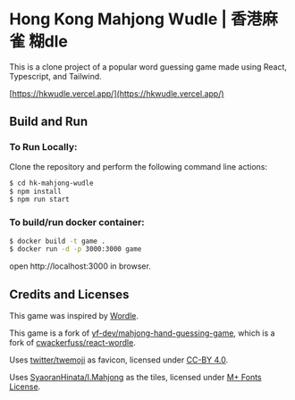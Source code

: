 # Hong Kong Mahjong Wudle | 香港麻雀 糊dle

This is a clone project of a popular word guessing game made using React, Typescript, and Tailwind.

[https://hkwudle.vercel.app/](https://hkwudle.vercel.app/)

## Build and Run

### To Run Locally:

Clone the repository and perform the following command line actions:

```bash
$ cd hk-mahjong-wudle
$ npm install
$ npm run start
```

### To build/run docker container:

```bash
$ docker build -t game .
$ docker run -d -p 3000:3000 game
```

open http://localhost:3000 in browser.

## Credits and Licenses

This game was inspired by [Wordle](https://www.powerlanguage.co.uk/wordle/).

This game is a fork of [yf-dev/mahjong-hand-guessing-game](https://github.com/yf-dev/mahjong-hand-guessing-game), which is a fork of [cwackerfuss/react-wordle](https://github.com/cwackerfuss/react-wordle).

Uses [twitter/twemoji](https://github.com/twitter/twemoji) as favicon, licensed under [CC-BY 4.0](https://creativecommons.org/licenses/by/4.0/).

Uses [SyaoranHinata/I.Mahjong](https://github.com/SyaoranHinata/I.Mahjong) as the tiles, licensed under [M+ Fonts License](https://mplusfonts.github.io/).

